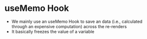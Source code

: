 # useMemo Hook

- We mainly use an useMemo Hook to save an data (i.e., calculated through an expensive computation) across the re-renders
- It basically freezes the value of a variable
